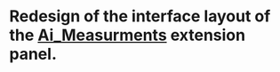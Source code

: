 # Redesign of the interface layout of the [Ai_Measurments](https://dumbm1.github.io/Ai-Measurments_Landing-Page/) extension panel.